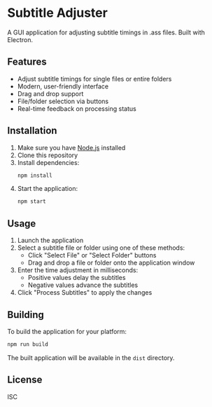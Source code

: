 # Subtitle Adjuster

A GUI application for adjusting subtitle timings in .ass files. Built with Electron.

## Features

- Adjust subtitle timings for single files or entire folders
- Modern, user-friendly interface
- Drag and drop support
- File/folder selection via buttons
- Real-time feedback on processing status

## Installation

1. Make sure you have [Node.js](https://nodejs.org/) installed
2. Clone this repository
3. Install dependencies:
   ```bash
   npm install
   ```
4. Start the application:
   ```bash
   npm start
   ```

## Usage

1. Launch the application
2. Select a subtitle file or folder using one of these methods:
   - Click "Select File" or "Select Folder" buttons
   - Drag and drop a file or folder onto the application window
3. Enter the time adjustment in milliseconds:
   - Positive values delay the subtitles
   - Negative values advance the subtitles
4. Click "Process Subtitles" to apply the changes

## Building

To build the application for your platform:

```bash
npm run build
```

The built application will be available in the `dist` directory.

## License

ISC 
